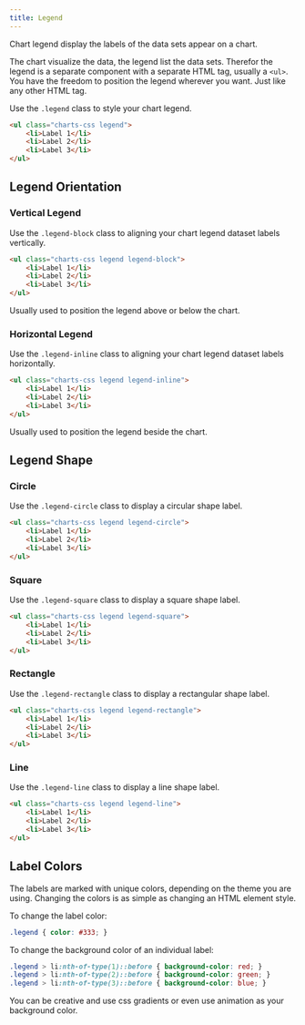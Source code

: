 ```yaml
---
title: Legend
---
```


Chart legend display the labels of the data sets appear on a chart.

The chart visualize the data, the legend list the data sets. Therefor the legend is a separate component with a separate HTML tag, usually a `<ul>`. You have the freedom to position the legend wherever you want. Just like any other HTML tag.

Use the `.legend` class to style your chart legend.

```html
<ul class="charts-css legend">
    <li>Label 1</li>
    <li>Label 2</li>
    <li>Label 3</li>
</ul>
```

## Legend Orientation

### Vertical Legend

Use the `.legend-block` class to aligning your chart legend dataset labels vertically.

```html
<ul class="charts-css legend legend-block">
    <li>Label 1</li>
    <li>Label 2</li>
    <li>Label 3</li>
</ul>
```

Usually used to position the legend above or below the chart.

### Horizontal Legend

Use the `.legend-inline` class to aligning your chart legend dataset labels horizontally.

```html
<ul class="charts-css legend legend-inline">
    <li>Label 1</li>
    <li>Label 2</li>
    <li>Label 3</li>
</ul>
```

Usually used to position the legend beside the chart.

## Legend Shape

### Circle

Use the `.legend-circle` class to display a circular shape label.

```html
<ul class="charts-css legend legend-circle">
    <li>Label 1</li>
    <li>Label 2</li>
    <li>Label 3</li>
</ul>
```

### Square

Use the `.legend-square` class to display a square shape label.

```html
<ul class="charts-css legend legend-square">
    <li>Label 1</li>
    <li>Label 2</li>
    <li>Label 3</li>
</ul>
```

### Rectangle

Use the `.legend-rectangle` class to display a rectangular shape label.

```html
<ul class="charts-css legend legend-rectangle">
    <li>Label 1</li>
    <li>Label 2</li>
    <li>Label 3</li>
</ul>
```

### Line

Use the `.legend-line` class to display a line shape label.

```html
<ul class="charts-css legend legend-line">
    <li>Label 1</li>
    <li>Label 2</li>
    <li>Label 3</li>
</ul>
```

## Label Colors

The labels are marked with unique colors, depending on the theme you are using. Changing the colors is as simple as changing an HTML element style.

To change the label color:

```css
.legend { color: #333; }
```

To change the background color of an individual label:

```css
.legend > li:nth-of-type(1)::before { background-color: red; }
.legend > li:nth-of-type(2)::before { background-color: green; }
.legend > li:nth-of-type(3)::before { background-color: blue; }
```

You can be creative and use css gradients or even use animation as your background color.
